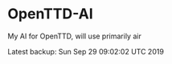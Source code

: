 # OpenTTD-AI
My AI for OpenTTD, will use primarily air

Latest backup: Sun Sep 29 09:02:02 UTC 2019
